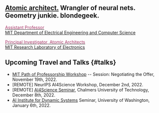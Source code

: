 ## [Atomic architect.](https://cs.lbl.gov/news-media/news/2018/tess-smidt-atomic-architect-and-2018-luis-alvarez-fellow/) Wrangler of neural nets. Geometry junkie. blondegeek.


<a href="https://www.eecs.mit.edu/people/faculty/tess-smidt"><font color="A83869">Assistant Professor</font></a>
<br>
<a href="https://www.eecs.mit.edu/">MIT Department of Electrical Engineering and Computer Science</a>

<a href="http://atomicarchitects.com/"><font color="A83869">Principal Investigator, Atomic Architects</font></a>
<br>
<a href="https://www.rle.mit.edu/">MIT Research Laboratory of Electronics</a>

<!-- ## Upcoming <s>Travel and</s> (Remote) Talks {#talks} -->
<!-- * ... -->
## Upcoming Travel and Talks {#talks}
* [MIT Path of Professorship Workshop](https://oge.mit.edu/student-support-development/career-planning/path-of-professorship/) -- Session: Negotiating the Offer, November 19th, 2022.
* [REMOTE] NeurIPS AI4Science Workshop, December 2nd, 2022.
* [REMOTE] [AI4Science Seminar](https://psolsson.github.io/AI4ScienceSeminar), Chalmers University of Technology, December 8th, 2022.
* [AI Institute for Dynamic Systems](http://dynamicsai.org/) Seminar, University of Washington, January 6th, 2022.

